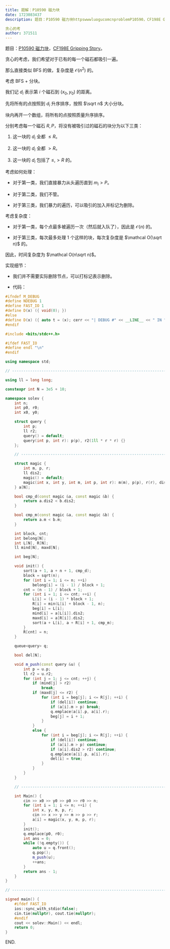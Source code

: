 ```yaml
---
title: 题解：P10590 磁力块
date: 1723083437
description: 题目：P10590 磁力块httpswwwluogucomcnproblemP10590，CF198E Gripping StoryhttpswwwluogucomcnproblemCF198E。

贪心的考
author: 371511
---
```


题目：[P10590 磁力块](https://www.luogu.com.cn/problem/P10590)，[CF198E Gripping Story](https://www.luogu.com.cn/problem/CF198E)。

贪心的考虑，我们希望对于已有的每一个磁石都吸引一遍。

那么直接类似 BFS 的做，复杂度是 $\mathcal O(n^2)$ 的。

考虑 BFS + 分块。

我们记 $d_i$ 表示第 $i$ 个磁石到 $(x_0,y_0)$ 的距离。

先将所有的点按照到 $d_i$ 升序排序，按照 $\sqrt n$ 大小分块。

块内再开一个数组，将所有的点按照质量升序排序。

分别考虑每一个磁石 $R,P$，将没有被吸引过的磁石的块分为以下三类：

1. 这一块的 $d_i$ 全都 $\le R$。

2. 这一块的 $d_i$ 全都 $>R$。

3. 这一块的 $d_i$ 包括了 $\le,> R$ 的。

考虑如何处理：

+ 对于第一类，我们直接暴力从头遍历直到 $m_i>P$。

+ 对于第二类，我们不管。

+ 对于第三类，我们暴力的遍历，可以吸引的加入并标记为删除。

考虑复杂度：

+ 对于第一类，每个点最多被遍历一次（然后就入队了），因此是 $\mathcal O(n)$ 的。

+ 对于第三类，每次最多处理 $1$ 个这样的块，每次复杂度是 $\mathcal O(\sqrt n)$ 的。

因此，时间复杂度为 $\mathcal O(n\sqrt n)$。

实现细节：

+ 我们并不需要实际删除节点，可以打标记表示删除。

+ 代码：

```cpp
#ifndef M_DEBUG
#define NDEBUG 1
#define FAST_IO 1
#define D(x) ({ void(0); })
#else
#define D(x) ({ auto t = (x); cerr << "| DEBUG #" << __LINE__ << " IN " << __FUNCTION__ << "() \t| \t" << #x << " = \t[" << t << "]\n"; void(0); })
#endif

#include <bits/stdc++.h>

#ifdef FAST_IO
#define endl "\n"
#endif

using namespace std;

// -----------------------------------------------------------------------------

using ll = long long;

constexpr int N = 3e5 + 10;

namespace solev {
    int n;
    int p0, r0;
    int x0, y0;

    struct query {
        int p;
        ll r2;
        query() = default;
        query(int p, int r): p(p), r2(1ll * r * r) {}
    };

    // -------------------------------------------------------------------------

    struct magic {
        int m, p, r;
        ll dis2;
        magic() = default;
        magic(int x, int y, int m, int p, int r): m(m), p(p), r(r), dis2(1ll * (x - x0) * (x - x0) + 1ll * (y - y0) * (y - y0)) {}
    } a[N];

    bool cmp_d(const magic &a, const magic &b) {
        return a.dis2 < b.dis2;
    }

    bool cmp_m(const magic &a, const magic &b) {
        return a.m < b.m;
    }

    int block, cnt;
    int belong[N];
    int L[N], R[N];
    ll mind[N], maxd[N];

    int beg[N];

    void init() {
        sort(a + 1, a + n + 1, cmp_d);
        block = sqrt(n);
        for (int i = 1; i <= n; ++i)
            belong[i] = (i - 1) / block + 1;
        cnt = (n - 1) / block + 1;
        for (int i = 1; i <= cnt; ++i) {
            L[i] = (i - 1) * block + 1;
            R[i] = min(L[i] + block - 1, n);
            beg[i] = L[i];
            mind[i] = a[L[i]].dis2;
            maxd[i] = a[R[i]].dis2;
            sort(a + L[i], a + R[i] + 1, cmp_m);
        }
        R[cnt] = n;
    }

    queue<query> q;

    bool del[N];

    void m_push(const query &u) {
        int p = u.p;
        ll r2 = u.r2;
        for (int j = 1; j <= cnt; ++j) {
            if (mind[j] > r2)
                break;
            if (maxd[j] <= r2) {
                for (int i = beg[j]; i <= R[j]; ++i) {
                    if (del[i]) continue;
                    if (a[i].m > p) break;
                    q.emplace(a[i].p, a[i].r);
                    beg[j] = i + 1;
                }
            }
            else {
                for (int i = beg[j]; i <= R[j]; ++i) {
                    if (del[i]) continue;
                    if (a[i].m > p) continue;
                    if (a[i].dis2 > r2) continue;
                    q.emplace(a[i].p, a[i].r);
                    del[i] = true;
                }
            }
        }
    }

    // -------------------------------------------------------------------------

    int Main() {
        cin >> x0 >> y0 >> p0 >> r0 >> n;
        for (int i = 1; i <= n; ++i) {
            int x, y, m, p, r;
            cin >> x >> y >> m >> p >> r;
            a[i] = magic(x, y, m, p, r);
        }
        init();
        q.emplace(p0, r0);
        int ans = 0;
        while (!q.empty()) {
            auto u = q.front();
            q.pop();
            m_push(u);
            ++ans;
        }
        return ans - 1;
    }
}

// -----------------------------------------------------------------------------

signed main() {
    #ifdef FAST_IO
    ios::sync_with_stdio(false);
    cin.tie(nullptr), cout.tie(nullptr);
    #endif
    cout << solev::Main() << endl;
    return 0;
}
```

END.
